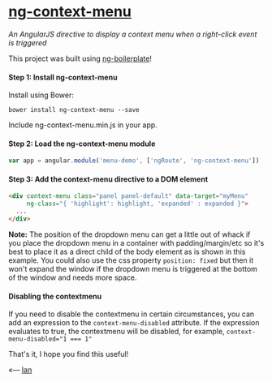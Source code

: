 # [ng-context-menu](http://ianwalter.github.io/ng-context-menu/)
*An AngularJS directive to display a context menu when a right-click event is triggered*

This project was built using [ng-boilerplate](https://github.com/ianwalter/ng-boilerplate)!

#### Step 1: Install ng-context-menu

Install using Bower:

```
bower install ng-context-menu --save
```

Include ng-context-menu.min.js in your app.

#### Step 2: Load the ng-context-menu module

```javascript
var app = angular.module('menu-demo', ['ngRoute', 'ng-context-menu'])
```

#### Step 3: Add the context-menu directive to a DOM element

```html
<div context-menu class="panel panel-default" data-target="myMenu"
     ng-class="{ 'highlight': highlight, 'expanded' : expanded }">
  ...
</div>
```

**Note:** The position of the dropdown menu can get a little out of whack if you place the dropdown menu in a container
with padding/margin/etc so it's best to place it as a direct child of the body element as is shown in this example.
You could also use the css property ```position: fixed``` but then it won't expand the window if the dropdown menu is
triggered at the bottom of the window and needs more space.

#### Disabling the contextmenu

If you need to disable the contextmenu in certain circumstances, you can add an expression to the
 ```context-menu-disabled``` attribute. If the expression evaluates to true, the contextmenu will be
 disabled, for example, ```context-menu-disabled="1 === 1"```

That's it, I hope you find this useful!

«–– [Ian](http://ianvonwalter.com)
